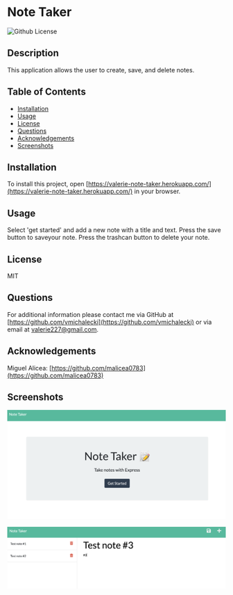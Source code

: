 # Note Taker

![Github License](https://img.shields.io/badge/License-MIT-yellow.svg)

## Description
This application allows the user to create, save, and delete notes.

## Table of Contents
* [Installation](#Installation)
* [Usage](#Usage)
* [License](#License)
* [Questions](#Questions)
* [Acknowledgements](#Acknowledgements)
* [Screenshots](#Screenshots)

## Installation
To install this project, open [https://valerie-note-taker.herokuapp.com/](https://valerie-note-taker.herokuapp.com/) in your browser.

## Usage
Select 'get started' and add a new note with a title and text. Press the save button to saveyour note. Press the trashcan button to delete your note.

## License
MIT

## Questions
For additional information please contact me via GitHub at [https://github.com/vmichalecki](https://github.com/vmichalecki) or via email at [valerie227@gmail.com](mailto:valerie227@gmail.com?subject=[GitHub]%Note%Taker).

## Acknowledgements
Miguel Alicea: [https://github.com/malicea0783](https://github.com/malicea0783)

## Screenshots

![note-taker-screenshot-1](./images/note-taker-screenshot-1.png)

![note-taker-screenshot-2](./images/note-taker-screenshot-2.png)